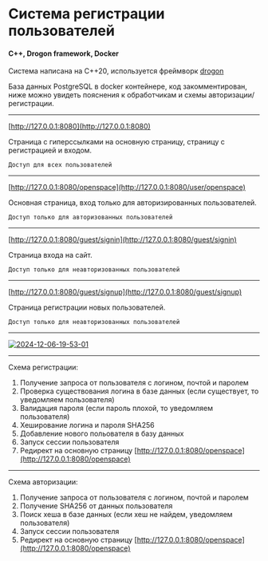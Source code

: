 # Система регистрации пользователей
#### C++, Drogon framework, Docker

Система написана на C++20, используется фреймворк [drogon](https://github.com/drogonframework/drogon/)

База данных PostgreSQL в docker контейнере, код закомментирован,<br>
ниже можно увидеть пояснения к обработчикам и схемы авторизации/регистрации.

***

[http://127.0.0.1:8080](http://127.0.0.1:8080) 

Страница с гиперссылками на основную страницу, страницу с регистрацией и входом.

`Доступ для всех пользователей`

***

[http://127.0.0.1:8080/openspace](http://127.0.0.1:8080/user/openspace)

Основная страница, вход только для авторизированных пользователей.

`Доступ только для авторизованных пользователей`

***

[http://127.0.0.1:8080/guest/signin](http://127.0.0.1:8080/guest/signin)

Страница входа на сайт.

`Доступ только для неавторизованных пользователей`

***

[http://127.0.0.1:8080/guest/signup](http://127.0.0.1:8080/guest/signup)

Страница регистрации новых пользователей.

`Доступ только для неавторизованных пользователей`

***

<a href="https://ibb.co/HPwh3s1"><img src="https://i.ibb.co/dpCmxq1/2024-12-06-19-53-01.png" alt="2024-12-06-19-53-01" border="0"></a>

***

Схема регистрации:
1) Получение запроса от пользователя с логином, почтой и паролем
2) Проверка существования логина в базе данных (если существует, то уведомляем пользователя)
3) Валидация пароля (если пароль плохой, то уведомляем пользователя)
4) Хеширование логина и пароля SHA256
5) Добавление нового польователя в базу данных
6) Запуск сессии пользователя
7) Редирект на основную страницу [http://127.0.0.1:8080/openspace](http://127.0.0.1:8080/openspace)

***

Схема авторизации:
1) Получение запроса от пользователя с логином, почтой и паролем
2) Получение SHA256 от данных пользователя
3) Поиск хеша в базе данных (если хеш не найдем, уведомляем пользователя)
4) Запуск сессии пользователя
5) Редирект на основную страницу [http://127.0.0.1:8080/openspace](http://127.0.0.1:8080/openspace)
